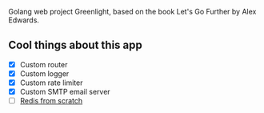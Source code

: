 Golang web project Greenlight, based on the book Let's Go Further by Alex Edwards.

## Cool things about this app

- [x] Custom router
- [x] Custom logger
- [x] Custom rate limiter
- [x] Custom SMTP email server
- [ ] [Redis from scratch](https://mliezun.github.io/2023/04/08/redis-clone.htm)
